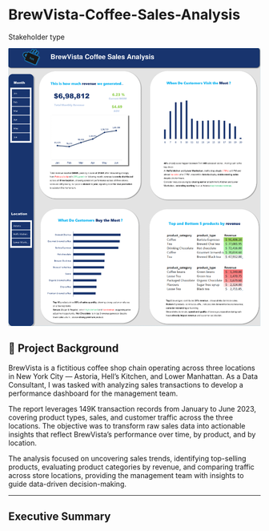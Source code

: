 # BrewVista-Coffee-Sales-Analysis
Stakeholder type 


![Dashboard Preview](dashboard.png)  


## 📌 Project Background 
BrewVista is a fictitious coffee shop chain operating across three locations in New York City — Astoria, Hell’s Kitchen, and Lower Manhattan. As a Data Consultant, I was tasked with analyzing sales transactions to develop a performance dashboard for the management team.

The report leverages 149K transaction records from January to June 2023, covering product types, sales, and customer traffic across the three locations. The objective was to transform raw sales data into actionable insights that reflect BrewVista’s performance over time, by product, and by location.

The analysis focused on uncovering sales trends, identifying top-selling products, evaluating product categories by revenue, and comparing traffic across store locations, providing the management team with insights to guide data-driven decision-making.

---


## Executive Summary
